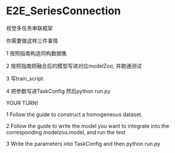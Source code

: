 # E2E_SeriesConnection
视觉多任务串联框架


你需要做这样三件事情

1 按照指南构造同构数据集

2 按照指南把融合后的模型写进对应modelZoo, 并跑通测试

3 写train_script

4 把参数写进TaskConfig 然后python run.py


YOUR TURN!

1 Follow the guide to construct a homogeneous dataset.

2 Follow the guide to write the model you want to integrate into the corresponding modelzoo.model, and run the test

3 Write the parameters into TaskConfig and then python run.py

